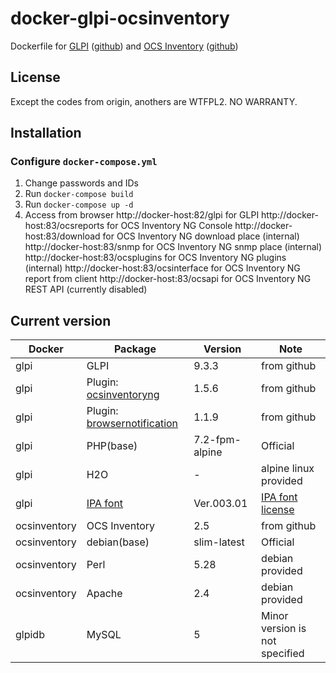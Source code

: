 docker-glpi-ocsinventory
====================

Dockerfile for  [GLPI](https://glpi-project.org/) ([github](https://github.com/glpi-project/glpi)) and [OCS Inventory](https://www.ocsinventory-ng.org/en/) ([github](https://github.com/OCSInventory-NG))

License
------------
Except the codes from origin, anothers are WTFPL2.
NO WARRANTY.

Installation
------------

### Configure `docker-compose.yml`

1. Change passwords and IDs
2. Run `docker-compose build`
3. Run `docker-compose up -d`
4. Access from browser
    http://docker-host:82/glpi for GLPI
    http://docker-host:83/ocsreports   for OCS Inventory NG Console
    http://docker-host:83/download     for OCS Inventory NG download place (internal)
    http://docker-host:83/snmp         for OCS Inventory NG snmp place (internal)
    http://docker-host:83/ocsplugins   for OCS Inventory NG plugins (internal)
    http://docker-host:83/ocsinterface for OCS Inventory NG report from client
    http://docker-host:83/ocsapi       for OCS Inventory NG REST API (currently disabled)

Current version
------------

|Docker      |Package      |Version    |Note   |
|------------|-------------|-----------|-------|
|glpi        |GLPI         |9.3.3      |from github|
|glpi        |Plugin: [ocsinventoryng](https://github.com/pluginsGLPI/ocsinventoryng)|1.5.6|from github|
|glpi        |Plugin: [browsernotification](https://github.com/edgardmessias/browsernotification)|1.1.9|from github|
|glpi        |PHP(base)    |7.2-fpm-alpine  |Official|
|glpi        |H2O          |-          |alpine linux provided|
|glpi        |[IPA font](https://www.ipa.go.jp/osc/ipafont)|Ver.003.01|[IPA font license](https://ipafont.ipa.go.jp/ipa_font_license_v1-html#en)|
|ocsinventory|OCS Inventory|2.5        |from github|
|ocsinventory|debian(base) |slim-latest|Official|
|ocsinventory|Perl         |5.28       |debian provided|
|ocsinventory|Apache       |2.4        |debian provided|
|glpidb      |MySQL        |5          |Minor version is not specified|
